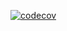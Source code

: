 [![codecov](https://codecov.io/gh/Maldjorn/anko-internship/branch/main/graph/badge.svg?token=ZC3VY9TOQS)](https://codecov.io/gh/Maldjorn/anko-internship)
